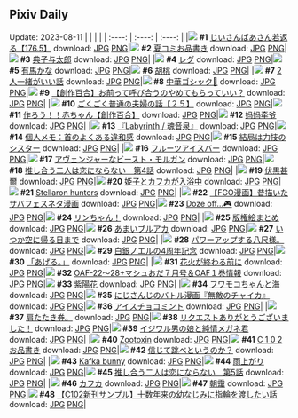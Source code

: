 ## Pixiv Daily
Update: 2023-08-11
|      |      |      |
| :----: | :----: | :----: |
|![](https://pixiv.microyu.workers.dev/c/240x480/img-master/img/2023/08/09/18/04/59/110672523_p0_master1200.jpg) **#1** [じいさんばあさん若返る【176.5】](https://www.pixiv.net/artworks/110672523) download: [JPG](https://pixiv.microyu.workers.dev/img-original/img/2023/08/09/18/04/59/110672523_p0.jpg) [PNG](https://pixiv.microyu.workers.dev/img-original/img/2023/08/09/18/04/59/110672523_p0.png)|![](https://pixiv.microyu.workers.dev/c/240x480/img-master/img/2023/08/09/12/41/14/110666948_p0_master1200.jpg) **#2** [夏コミお品書き](https://www.pixiv.net/artworks/110666948) download: [JPG](https://pixiv.microyu.workers.dev/img-original/img/2023/08/09/12/41/14/110666948_p0.jpg) [PNG](https://pixiv.microyu.workers.dev/img-original/img/2023/08/09/12/41/14/110666948_p0.png)|![](https://pixiv.microyu.workers.dev/c/240x480/img-master/img/2023/08/09/16/02/46/110670246_p0_master1200.jpg) **#3** [典子与太郎](https://www.pixiv.net/artworks/110670246) download: [JPG](https://pixiv.microyu.workers.dev/img-original/img/2023/08/09/16/02/46/110670246_p0.jpg) [PNG](https://pixiv.microyu.workers.dev/img-original/img/2023/08/09/16/02/46/110670246_p0.png)|
|![](https://pixiv.microyu.workers.dev/c/240x480/img-master/img/2023/08/10/00/00/52/110683872_p0_master1200.jpg) **#4** [レグ](https://www.pixiv.net/artworks/110683872) download: [JPG](https://pixiv.microyu.workers.dev/img-original/img/2023/08/10/00/00/52/110683872_p0.jpg) [PNG](https://pixiv.microyu.workers.dev/img-original/img/2023/08/10/00/00/52/110683872_p0.png)|![](https://pixiv.microyu.workers.dev/c/240x480/img-master/img/2023/08/09/18/31/59/110673260_p0_master1200.jpg) **#5** [有馬かな](https://www.pixiv.net/artworks/110673260) download: [JPG](https://pixiv.microyu.workers.dev/img-original/img/2023/08/09/18/31/59/110673260_p0.jpg) [PNG](https://pixiv.microyu.workers.dev/img-original/img/2023/08/09/18/31/59/110673260_p0.png)|![](https://pixiv.microyu.workers.dev/c/240x480/img-master/img/2023/08/09/00/00/44/110655079_p0_master1200.jpg) **#6** [胡桃](https://www.pixiv.net/artworks/110655079) download: [JPG](https://pixiv.microyu.workers.dev/img-original/img/2023/08/09/00/00/44/110655079_p0.jpg) [PNG](https://pixiv.microyu.workers.dev/img-original/img/2023/08/09/00/00/44/110655079_p0.png)|
|![](https://pixiv.microyu.workers.dev/c/240x480/img-master/img/2023/08/09/06/00/05/110661497_p0_master1200.jpg) **#7** [2人一緒がいい話](https://www.pixiv.net/artworks/110661497) download: [JPG](https://pixiv.microyu.workers.dev/img-original/img/2023/08/09/06/00/05/110661497_p0.jpg) [PNG](https://pixiv.microyu.workers.dev/img-original/img/2023/08/09/06/00/05/110661497_p0.png)|![](https://pixiv.microyu.workers.dev/c/240x480/img-master/img/2023/08/10/00/42/54/110685632_p0_master1200.jpg) **#8** [中華ゴシック🥀](https://www.pixiv.net/artworks/110685632) download: [JPG](https://pixiv.microyu.workers.dev/img-original/img/2023/08/10/00/42/54/110685632_p0.jpg) [PNG](https://pixiv.microyu.workers.dev/img-original/img/2023/08/10/00/42/54/110685632_p0.png)|![](https://pixiv.microyu.workers.dev/c/240x480/img-master/img/2023/08/09/12/02/56/110666255_p0_master1200.jpg) **#9** [【創作百合】お前って呼び合うのやめてもらっていい？](https://www.pixiv.net/artworks/110666255) download: [JPG](https://pixiv.microyu.workers.dev/img-original/img/2023/08/09/12/02/56/110666255_p0.jpg) [PNG](https://pixiv.microyu.workers.dev/img-original/img/2023/08/09/12/02/56/110666255_p0.png)|
|![](https://pixiv.microyu.workers.dev/c/240x480/img-master/img/2023/08/10/17/00/11/110700365_p0_master1200.jpg) **#10** [ごくごく普通の夫婦の話【２５】](https://www.pixiv.net/artworks/110700365) download: [JPG](https://pixiv.microyu.workers.dev/img-original/img/2023/08/10/17/00/11/110700365_p0.jpg) [PNG](https://pixiv.microyu.workers.dev/img-original/img/2023/08/10/17/00/11/110700365_p0.png)|![](https://pixiv.microyu.workers.dev/c/240x480/img-master/img/2023/08/09/18/49/59/110673644_p0_master1200.jpg) **#11** [作ろう！！赤ちゃん【創作百合】](https://www.pixiv.net/artworks/110673644) download: [JPG](https://pixiv.microyu.workers.dev/img-original/img/2023/08/09/18/49/59/110673644_p0.jpg) [PNG](https://pixiv.microyu.workers.dev/img-original/img/2023/08/09/18/49/59/110673644_p0.png)|![](https://pixiv.microyu.workers.dev/c/240x480/img-master/img/2023/08/09/12/18/33/110666530_p0_master1200.jpg) **#12** [妈妈牵爷](https://www.pixiv.net/artworks/110666530) download: [JPG](https://pixiv.microyu.workers.dev/img-original/img/2023/08/09/12/18/33/110666530_p0.jpg) [PNG](https://pixiv.microyu.workers.dev/img-original/img/2023/08/09/12/18/33/110666530_p0.png)|
|![](https://pixiv.microyu.workers.dev/c/240x480/img-master/img/2023/08/09/11/30/04/110665629_p0_master1200.jpg) **#13** [『Labyrinth / 魂音泉』](https://www.pixiv.net/artworks/110665629) download: [JPG](https://pixiv.microyu.workers.dev/img-original/img/2023/08/09/11/30/04/110665629_p0.jpg) [PNG](https://pixiv.microyu.workers.dev/img-original/img/2023/08/09/11/30/04/110665629_p0.png)|![](https://pixiv.microyu.workers.dev/c/240x480/img-master/img/2023/08/10/07/00/09/110691027_p0_master1200.jpg) **#14** [個人メモ：首のよくある違和感](https://www.pixiv.net/artworks/110691027) download: [JPG](https://pixiv.microyu.workers.dev/img-original/img/2023/08/10/07/00/09/110691027_p0.jpg) [PNG](https://pixiv.microyu.workers.dev/img-original/img/2023/08/10/07/00/09/110691027_p0.png)|![](https://pixiv.microyu.workers.dev/c/240x480/img-master/img/2023/08/10/18/46/10/110702847_p0_master1200.jpg) **#15** [結局は力技のシスター](https://www.pixiv.net/artworks/110702847) download: [JPG](https://pixiv.microyu.workers.dev/img-original/img/2023/08/10/18/46/10/110702847_p0.jpg) [PNG](https://pixiv.microyu.workers.dev/img-original/img/2023/08/10/18/46/10/110702847_p0.png)|
|![](https://pixiv.microyu.workers.dev/c/240x480/img-master/img/2023/08/09/20/30/03/110676511_p0_master1200.jpg) **#16** [フルーツアイスバー](https://www.pixiv.net/artworks/110676511) download: [JPG](https://pixiv.microyu.workers.dev/img-original/img/2023/08/09/20/30/03/110676511_p0.jpg) [PNG](https://pixiv.microyu.workers.dev/img-original/img/2023/08/09/20/30/03/110676511_p0.png)|![](https://pixiv.microyu.workers.dev/c/240x480/img-master/img/2023/08/10/00/00/41/110683842_p0_master1200.jpg) **#17** [アヴェンジャーなビースト・モルガン](https://www.pixiv.net/artworks/110683842) download: [JPG](https://pixiv.microyu.workers.dev/img-original/img/2023/08/10/00/00/41/110683842_p0.jpg) [PNG](https://pixiv.microyu.workers.dev/img-original/img/2023/08/10/00/00/41/110683842_p0.png)|![](https://pixiv.microyu.workers.dev/c/240x480/img-master/img/2023/08/09/18/19/19/110672978_p0_master1200.jpg) **#18** [推し合う二人は恋にならない　第4話](https://www.pixiv.net/artworks/110672978) download: [JPG](https://pixiv.microyu.workers.dev/img-original/img/2023/08/09/18/19/19/110672978_p0.jpg) [PNG](https://pixiv.microyu.workers.dev/img-original/img/2023/08/09/18/19/19/110672978_p0.png)|
|![](https://pixiv.microyu.workers.dev/c/240x480/img-master/img/2023/08/09/00/49/20/110656899_p0_master1200.jpg) **#19** [伏黒甚爾](https://www.pixiv.net/artworks/110656899) download: [JPG](https://pixiv.microyu.workers.dev/img-original/img/2023/08/09/00/49/20/110656899_p0.jpg) [PNG](https://pixiv.microyu.workers.dev/img-original/img/2023/08/09/00/49/20/110656899_p0.png)|![](https://pixiv.microyu.workers.dev/c/240x480/img-master/img/2023/08/09/17/44/29/110672138_p0_master1200.jpg) **#20** [姫子とカフカが入浴中](https://www.pixiv.net/artworks/110672138) download: [JPG](https://pixiv.microyu.workers.dev/img-original/img/2023/08/09/17/44/29/110672138_p0.jpg) [PNG](https://pixiv.microyu.workers.dev/img-original/img/2023/08/09/17/44/29/110672138_p0.png)|![](https://pixiv.microyu.workers.dev/c/240x480/img-master/img/2023/08/09/00/35/57/110655634_p0_master1200.jpg) **#21** [Stellaron hunters](https://www.pixiv.net/artworks/110655634) download: [JPG](https://pixiv.microyu.workers.dev/img-original/img/2023/08/09/00/35/57/110655634_p0.jpg) [PNG](https://pixiv.microyu.workers.dev/img-original/img/2023/08/09/00/35/57/110655634_p0.png)|
|![](https://pixiv.microyu.workers.dev/c/240x480/img-master/img/2023/08/10/00/05/58/110684291_p0_master1200.jpg) **#22** [【FGO漫画】昔描いたサバフェスネタ漫画](https://www.pixiv.net/artworks/110684291) download: [JPG](https://pixiv.microyu.workers.dev/img-original/img/2023/08/10/00/05/58/110684291_p0.jpg) [PNG](https://pixiv.microyu.workers.dev/img-original/img/2023/08/10/00/05/58/110684291_p0.png)|![](https://pixiv.microyu.workers.dev/c/240x480/img-master/img/2023/08/10/00/01/09/110683913_p0_master1200.jpg) **#23** [Doze off…🎮](https://www.pixiv.net/artworks/110683913) download: [JPG](https://pixiv.microyu.workers.dev/img-original/img/2023/08/10/00/01/09/110683913_p0.jpg) [PNG](https://pixiv.microyu.workers.dev/img-original/img/2023/08/10/00/01/09/110683913_p0.png)|![](https://pixiv.microyu.workers.dev/c/240x480/img-master/img/2023/08/09/18/47/37/110673596_p0_master1200.jpg) **#24** [リンちゃん！](https://www.pixiv.net/artworks/110673596) download: [JPG](https://pixiv.microyu.workers.dev/img-original/img/2023/08/09/18/47/37/110673596_p0.jpg) [PNG](https://pixiv.microyu.workers.dev/img-original/img/2023/08/09/18/47/37/110673596_p0.png)|
|![](https://pixiv.microyu.workers.dev/c/240x480/img-master/img/2023/08/10/00/53/22/110685896_p0_master1200.jpg) **#25** [版権絵まとめ](https://www.pixiv.net/artworks/110685896) download: [JPG](https://pixiv.microyu.workers.dev/img-original/img/2023/08/10/00/53/22/110685896_p0.jpg) [PNG](https://pixiv.microyu.workers.dev/img-original/img/2023/08/10/00/53/22/110685896_p0.png)|![](https://pixiv.microyu.workers.dev/c/240x480/img-master/img/2023/08/09/00/01/42/110655191_p0_master1200.jpg) **#26** [あまいブルアカ](https://www.pixiv.net/artworks/110655191) download: [JPG](https://pixiv.microyu.workers.dev/img-original/img/2023/08/09/00/01/42/110655191_p0.jpg) [PNG](https://pixiv.microyu.workers.dev/img-original/img/2023/08/09/00/01/42/110655191_p0.png)|![](https://pixiv.microyu.workers.dev/c/240x480/img-master/img/2023/08/10/19/02/40/110703356_p0_master1200.jpg) **#27** [いつか空に帰る日まで](https://www.pixiv.net/artworks/110703356) download: [JPG](https://pixiv.microyu.workers.dev/img-original/img/2023/08/10/19/02/40/110703356_p0.jpg) [PNG](https://pixiv.microyu.workers.dev/img-original/img/2023/08/10/19/02/40/110703356_p0.png)|
|![](https://pixiv.microyu.workers.dev/c/240x480/img-master/img/2023/08/09/09/16/21/110663790_p0_master1200.jpg) **#28** [パワーアップする八尺様。](https://www.pixiv.net/artworks/110663790) download: [JPG](https://pixiv.microyu.workers.dev/img-original/img/2023/08/09/09/16/21/110663790_p0.jpg) [PNG](https://pixiv.microyu.workers.dev/img-original/img/2023/08/09/09/16/21/110663790_p0.png)|![](https://pixiv.microyu.workers.dev/c/240x480/img-master/img/2023/08/09/00/03/25/110655335_p0_master1200.jpg) **#29** [白銀ノエルの4周年記念](https://www.pixiv.net/artworks/110655335) download: [JPG](https://pixiv.microyu.workers.dev/img-original/img/2023/08/09/00/03/25/110655335_p0.jpg) [PNG](https://pixiv.microyu.workers.dev/img-original/img/2023/08/09/00/03/25/110655335_p0.png)|![](https://pixiv.microyu.workers.dev/c/240x480/img-master/img/2023/08/10/00/20/40/110684906_p0_master1200.jpg) **#30** [「あげる。」](https://www.pixiv.net/artworks/110684906) download: [JPG](https://pixiv.microyu.workers.dev/img-original/img/2023/08/10/00/20/40/110684906_p0.jpg) [PNG](https://pixiv.microyu.workers.dev/img-original/img/2023/08/10/00/20/40/110684906_p0.png)|
|![](https://pixiv.microyu.workers.dev/c/240x480/img-master/img/2023/08/10/19/11/56/110703596_p0_master1200.jpg) **#31** [花火が終わる前に](https://www.pixiv.net/artworks/110703596) download: [JPG](https://pixiv.microyu.workers.dev/img-original/img/2023/08/10/19/11/56/110703596_p0.jpg) [PNG](https://pixiv.microyu.workers.dev/img-original/img/2023/08/10/19/11/56/110703596_p0.png)|![](https://pixiv.microyu.workers.dev/c/240x480/img-master/img/2023/08/09/00/11/42/110655510_p0_master1200.jpg) **#32** [OAF-22～28+マシュおだ７月号＆OAF１巻情報](https://www.pixiv.net/artworks/110655510) download: [JPG](https://pixiv.microyu.workers.dev/img-original/img/2023/08/09/00/11/42/110655510_p0.jpg) [PNG](https://pixiv.microyu.workers.dev/img-original/img/2023/08/09/00/11/42/110655510_p0.png)|![](https://pixiv.microyu.workers.dev/c/240x480/img-master/img/2023/08/10/19/06/19/110703449_p0_master1200.jpg) **#33** [紫陽花](https://www.pixiv.net/artworks/110703449) download: [JPG](https://pixiv.microyu.workers.dev/img-original/img/2023/08/10/19/06/19/110703449_p0.jpg) [PNG](https://pixiv.microyu.workers.dev/img-original/img/2023/08/10/19/06/19/110703449_p0.png)|
|![](https://pixiv.microyu.workers.dev/c/240x480/img-master/img/2023/08/09/22/50/08/110681317_p0_master1200.jpg) **#34** [フワモコちゃんと海](https://www.pixiv.net/artworks/110681317) download: [JPG](https://pixiv.microyu.workers.dev/img-original/img/2023/08/09/22/50/08/110681317_p0.jpg) [PNG](https://pixiv.microyu.workers.dev/img-original/img/2023/08/09/22/50/08/110681317_p0.png)|![](https://pixiv.microyu.workers.dev/c/240x480/img-master/img/2023/08/10/18/53/15/110703010_p0_master1200.jpg) **#35** [にじさんじのバトル漫画『無敵のチャイカ』](https://www.pixiv.net/artworks/110703010) download: [JPG](https://pixiv.microyu.workers.dev/img-original/img/2023/08/10/18/53/15/110703010_p0.jpg) [PNG](https://pixiv.microyu.workers.dev/img-original/img/2023/08/10/18/53/15/110703010_p0.png)|![](https://pixiv.microyu.workers.dev/c/240x480/img-master/img/2023/08/10/22/42/35/110710191_p0_master1200.jpg) **#36** [アイスチョコミント](https://www.pixiv.net/artworks/110710191) download: [JPG](https://pixiv.microyu.workers.dev/img-original/img/2023/08/10/22/42/35/110710191_p0.jpg) [PNG](https://pixiv.microyu.workers.dev/img-original/img/2023/08/10/22/42/35/110710191_p0.png)|
|![](https://pixiv.microyu.workers.dev/c/240x480/img-master/img/2023/08/10/02/04/35/110687541_p0_master1200.jpg) **#37** [肩たたき券。](https://www.pixiv.net/artworks/110687541) download: [JPG](https://pixiv.microyu.workers.dev/img-original/img/2023/08/10/02/04/35/110687541_p0.jpg) [PNG](https://pixiv.microyu.workers.dev/img-original/img/2023/08/10/02/04/35/110687541_p0.png)|![](https://pixiv.microyu.workers.dev/c/240x480/img-master/img/2023/08/10/17/45/14/110701330_p0_master1200.jpg) **#38** [リクエストありがとうございました！](https://www.pixiv.net/artworks/110701330) download: [JPG](https://pixiv.microyu.workers.dev/img-original/img/2023/08/10/17/45/14/110701330_p0.jpg) [PNG](https://pixiv.microyu.workers.dev/img-original/img/2023/08/10/17/45/14/110701330_p0.png)|![](https://pixiv.microyu.workers.dev/c/240x480/img-master/img/2023/08/10/15/15/36/110698441_p0_master1200.jpg) **#39** [イジワル男の娘と純情メガネ君](https://www.pixiv.net/artworks/110698441) download: [JPG](https://pixiv.microyu.workers.dev/img-original/img/2023/08/10/15/15/36/110698441_p0.jpg) [PNG](https://pixiv.microyu.workers.dev/img-original/img/2023/08/10/15/15/36/110698441_p0.png)|
|![](https://pixiv.microyu.workers.dev/c/240x480/img-master/img/2023/08/09/00/24/37/110656141_p0_master1200.jpg) **#40** [Zootoxin](https://www.pixiv.net/artworks/110656141) download: [JPG](https://pixiv.microyu.workers.dev/img-original/img/2023/08/09/00/24/37/110656141_p0.jpg) [PNG](https://pixiv.microyu.workers.dev/img-original/img/2023/08/09/00/24/37/110656141_p0.png)|![](https://pixiv.microyu.workers.dev/c/240x480/img-master/img/2023/08/09/00/30/30/110656349_p0_master1200.jpg) **#41** [C 1 0 2 お品書き](https://www.pixiv.net/artworks/110656349) download: [JPG](https://pixiv.microyu.workers.dev/img-original/img/2023/08/09/00/30/30/110656349_p0.jpg) [PNG](https://pixiv.microyu.workers.dev/img-original/img/2023/08/09/00/30/30/110656349_p0.png)|![](https://pixiv.microyu.workers.dev/c/240x480/img-master/img/2023/08/09/01/54/30/110658460_p0_master1200.jpg) **#42** [信じて跳べというのか？](https://www.pixiv.net/artworks/110658460) download: [JPG](https://pixiv.microyu.workers.dev/img-original/img/2023/08/09/01/54/30/110658460_p0.jpg) [PNG](https://pixiv.microyu.workers.dev/img-original/img/2023/08/09/01/54/30/110658460_p0.png)|
|![](https://pixiv.microyu.workers.dev/c/240x480/img-master/img/2023/08/10/09/14/56/110692775_p0_master1200.jpg) **#43** [Kafka bunny](https://www.pixiv.net/artworks/110692775) download: [JPG](https://pixiv.microyu.workers.dev/img-original/img/2023/08/10/09/14/56/110692775_p0.jpg) [PNG](https://pixiv.microyu.workers.dev/img-original/img/2023/08/10/09/14/56/110692775_p0.png)|![](https://pixiv.microyu.workers.dev/c/240x480/img-master/img/2023/08/09/00/00/10/110654981_p0_master1200.jpg) **#44** [雨上がり](https://www.pixiv.net/artworks/110654981) download: [JPG](https://pixiv.microyu.workers.dev/img-original/img/2023/08/09/00/00/10/110654981_p0.jpg) [PNG](https://pixiv.microyu.workers.dev/img-original/img/2023/08/09/00/00/10/110654981_p0.png)|![](https://pixiv.microyu.workers.dev/c/240x480/img-master/img/2023/08/10/18/38/17/110702655_p0_master1200.jpg) **#45** [推し合う二人は恋にならない　第5話](https://www.pixiv.net/artworks/110702655) download: [JPG](https://pixiv.microyu.workers.dev/img-original/img/2023/08/10/18/38/17/110702655_p0.jpg) [PNG](https://pixiv.microyu.workers.dev/img-original/img/2023/08/10/18/38/17/110702655_p0.png)|
|![](https://pixiv.microyu.workers.dev/c/240x480/img-master/img/2023/08/11/00/05/30/110706520_p0_master1200.jpg) **#46** [カフカ](https://www.pixiv.net/artworks/110706520) download: [JPG](https://pixiv.microyu.workers.dev/img-original/img/2023/08/11/00/05/30/110706520_p0.jpg) [PNG](https://pixiv.microyu.workers.dev/img-original/img/2023/08/11/00/05/30/110706520_p0.png)|![](https://pixiv.microyu.workers.dev/c/240x480/img-master/img/2023/08/10/19/07/50/110703496_p0_master1200.jpg) **#47** [朝靄](https://www.pixiv.net/artworks/110703496) download: [JPG](https://pixiv.microyu.workers.dev/img-original/img/2023/08/10/19/07/50/110703496_p0.jpg) [PNG](https://pixiv.microyu.workers.dev/img-original/img/2023/08/10/19/07/50/110703496_p0.png)|![](https://pixiv.microyu.workers.dev/c/240x480/img-master/img/2023/08/10/16/08/06/110699322_p0_master1200.jpg) **#48** [【C102新刊サンプル】十数年来の幼なじみに指輪を渡したい話](https://www.pixiv.net/artworks/110699322) download: [JPG](https://pixiv.microyu.workers.dev/img-original/img/2023/08/10/16/08/06/110699322_p0.jpg) [PNG](https://pixiv.microyu.workers.dev/img-original/img/2023/08/10/16/08/06/110699322_p0.png)|

